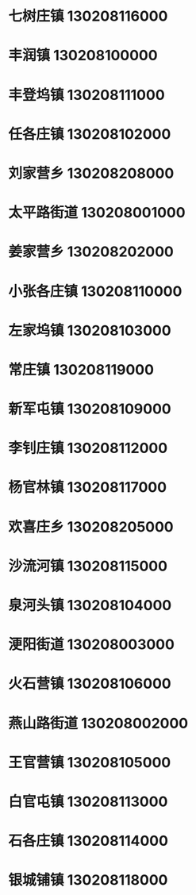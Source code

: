 # 七树庄镇 130208116000
# 丰润镇 130208100000
# 丰登坞镇 130208111000
# 任各庄镇 130208102000
# 刘家营乡 130208208000
# 太平路街道 130208001000
# 姜家营乡 130208202000
# 小张各庄镇 130208110000
# 左家坞镇 130208103000
# 常庄镇 130208119000
# 新军屯镇 130208109000
# 李钊庄镇 130208112000
# 杨官林镇 130208117000
# 欢喜庄乡 130208205000
# 沙流河镇 130208115000
# 泉河头镇 130208104000
# 浭阳街道 130208003000
# 火石营镇 130208106000
# 燕山路街道 130208002000
# 王官营镇 130208105000
# 白官屯镇 130208113000
# 石各庄镇 130208114000
# 银城铺镇 130208118000

